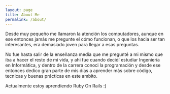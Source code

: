 ```yaml
---
layout: page
title: About Me
permalink: /about/
---
```


Desde muy pequeño me llamaron la atención los computadores, aunque en ese entonces jamás me pregunte el cómo funcionan, o que los hacia ser tan interesantes, era demasiado joven para llegar a esas preguntas.

No fue hasta salir de la enseñanza media que me pregunté a mi mismo que iba a hacer el resto de mi vida, y ahi fue cuando decidí estudiar Ingeniería en Informática, y dentro de la carrera conoci la programación y desde ese entonces dedico gran parte de mis días a aprender más sobre código, tecnicas y buenas prácticas en este ambito.

Actualmente estoy aprendiendo Ruby On Rails :)
